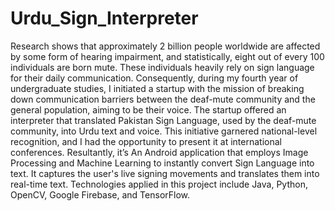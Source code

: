 # Urdu_Sign_Interpreter
 Research shows that approximately 2 billion people worldwide are affected by some form of hearing impairment, and statistically, eight out of every 100 individuals are born mute. These individuals heavily rely on sign language for their daily communication. Consequently, during my fourth year of undergraduate studies, I initiated a startup with the mission of breaking down communication barriers between the deaf-mute community and the general population, aiming to be their voice. The startup offered an interpreter that translated Pakistan Sign Language, used by the deaf-mute community, into Urdu text and voice. This initiative garnered national-level recognition, and I had the opportunity to present it at international conferences.
Resultantly, it’s An Android application that employs Image Processing and Machine Learning to instantly convert Sign Language into text. It captures the user's live signing movements and translates them into real-time text. Technologies applied in this project include Java, Python, OpenCV, Google Firebase, and TensorFlow.

